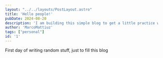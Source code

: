 ```yaml
---
layout: "../../layouts/PostLayout.astro"
title: 'Hello people!'
pubDate: 2024-08-20
description: 'I am building this simple blog to get a little practice with Astro'
author: 'MarcoMattiuz'
tags: ["personal"]
id: '1'
---
```

First day of writing random stuff, just to fill this blog
